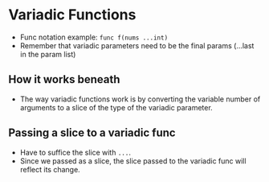 # Variadic Functions
- Func notation example: `func f(nums ...int)`
- Remember that variadic parameters need to be the final params (...last in the param list)

## How it works beneath
- The way variadic functions work is by converting the variable number of arguments to a slice of the type of the variadic parameter. 

## Passing a slice to a variadic func
- Have to suffice the slice with `...`.
- Since we passed as a slice, the slice passed to the variadic func will reflect its change.